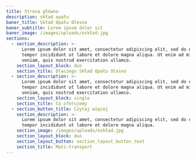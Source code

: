 ```yaml
---
title: Strona główna
description: skład opału
baner_title: Skład Opału Olesno
baner_subtitle: Lorem ipsum dolor sit
baner_image: /images/uploads/oskład.jpg
sections:
  - section_description: >-
      Lorem ipsum dolor sit amet, consectetur adipiscing elit, sed do eiusmod
      tempor incididunt ut labore et dolore magna aliqua. Ut enim ad minim
      veniam, quis nostrud exercitation ullamco.
    section_layout_block: duo
    section_title: Dlaczego Skład Opału Olesno
  - section_description: >-
      Lorem ipsum dolor sit amet, consectetur adipiscing elit, sed do eiusmod
      tempor incididunt ut labore et dolore magna aliqua. Ut enim ad minim
      veniam, quis nostrud exercitation ullamco.
    section_layout_block: single
    section_title: Co oferujemy
  - section_button_title: Czytaj więcej
    section_description: >-
      Lorem ipsum dolor sit amet, consectetur adipiscing elit, sed do eiusmod
      tempor incididunt ut labore et dolore magna aliqua.
    section_image: /images/uploads/oskład.jpg
    section_layout_block: duo
    section_layout_button: section_layout_button_text
    section_title: Mati-transport
---
```


